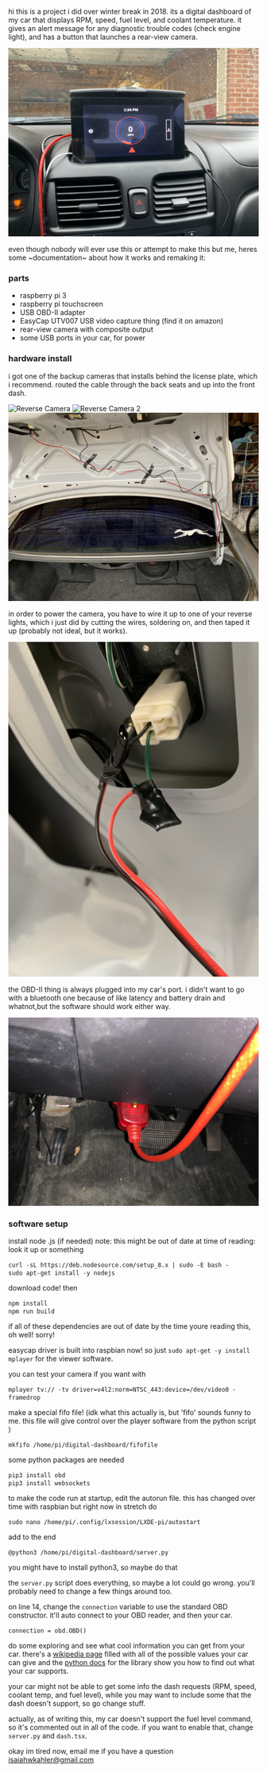 hi this is a project i did over winter break in 2018. its a digital dashboard of my car that displays RPM, speed, fuel level, and coolant temperature. it gives an alert message for any diagnostic trouble codes (check engine light), and has a button that launches a rear-view camera.

![digital dashboard](https://raw.githubusercontent.com/isaiahkahler/digital-dashboard/master/media/pi.jpg "digital dashboard")

even though nobody will ever use this or attempt to make this but me, heres some ~documentation~ about how it works and remaking it:

### parts
- raspberry pi 3
- raspberry pi touchscreen
- USB OBD-II adapter
- EasyCap UTV007 USB video capture thing (find it on amazon)
- rear-view camera with composite output
- some USB ports in your car, for power

### hardware install

i got one of the backup cameras that installs behind the license plate, which i recommend. routed the cable through the back seats and up into the front dash.

![Reverse Camera](https://raw.githubusercontent.com/isaiahkahler/digital-dashboard/master/media/reverse1.jpg "Reverse Camera")
![Reverse Camera 2](https://raw.githubusercontent.com/isaiahkahler/digital-dashboard/master/media/reverse2.jpg "Reverse Camera 2")
![Camera Cable](https://raw.githubusercontent.com/isaiahkahler/digital-dashboard/master/media/wiring2.jpg "Camera Cable")

in order to power the camera, you have to wire it up to one of your reverse lights, which i just did by cutting the wires, soldering on, and then taped it up (probably not ideal, but it works).

![Reverse Wiring](https://raw.githubusercontent.com/isaiahkahler/digital-dashboard/master/media/wiring.jpg "Reverse Wiring")

the OBD-II thing is always plugged into my car's port. i didn't want to go with a bluetooth one because of like latency and battery drain and whatnot,but the software should work either way.

![OBD-II Adapter](https://raw.githubusercontent.com/isaiahkahler/digital-dashboard/master/media/obd.jpg "OBD-II Adapter")

### software setup

install node .js (if needed)
note: this might be out of date at time of reading: look it up or something

```
curl -sL https://deb.nodesource.com/setup_8.x | sudo -E bash -
sudo apt-get install -y nodejs
```

download code! then
```
npm install
npm run build
```
if all of these dependencies are out of date by the time youre reading this, oh well! sorry!

easycap driver is built into raspbian now! so just 
`sudo apt-get -y install mplayer` for the viewer software.

you can test your camera if you want with
```
mplayer tv:// -tv driver=v4l2:norm=NTSC_443:device=/dev/video0 -framedrop
```

make a special fifo file! (idk what this actually is, but 'fifo' sounds funny to me. this file will give control over the player software from the python script )
```
mkfifo /home/pi/digital-dashboard/fifofile
```

some python packages are needed
```
pip3 install obd
pip3 install websockets
```

to make the code run at startup, edit the autorun file. this has changed over time with raspbian but right now in stretch do
```
sudo nano /home/pi/.config/lxsession/LXDE-pi/autostart
```
add to the end
```
@python3 /home/pi/digital-dashboard/server.py
```
you might have to install python3, so maybe do that

the `server.py` script does everything, so maybe a lot could go wrong. you'll probably need to change a few things around too.

on line 14, change the `connection` variable to use the standard OBD constructor. it'll auto connect to your OBD reader, and then your car.
```
connection = obd.OBD()
```

do some exploring and see what cool information you can get from your car. there's a [wikipedia page](https://en.wikipedia.org/wiki/OBD-II_PIDs) filled with all of the possible values your car can give and the [python docs](https://python-obd.readthedocs.io/en/latest/) for the library show you how to find out what your car supports. 

your car might not be able to get some info the dash requests (RPM, speed, coolant temp, and fuel level), while you may want to include some that the dash doesn't support, so go change stuff. 

actually, as of writing this, my car doesn't support the fuel level command, so it's commented out in all of the code. if you want to enable that, change `server.py` and `dash.tsx`.

okay im tired now, email me if you have a question isaiahwkahler@gmail.com